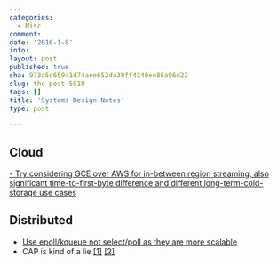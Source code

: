 ```yaml
---
categories:
  - Misc
comment: 
date: '2016-1-8'
info: 
layout: post
published: true
sha: 973a5d659a1d74aee652da38ff4340ee86a96d22
slug: the-post-5518
tags: []
title: 'Systems Design Notes'
type: post

---
```


## Cloud
[- Try considering GCE over AWS for in-between region streaming, also significant time-to-first-byte difference and different long-term-cold-storage use cases ](http://blog.zachbjornson.com/2015/12/29/cloud-storage-performance.html)

## Distributed
- [Use epoll/kqueue not select/poll as they are more scalable](http://geocar.sdf1.org/fast-servers.html)
- CAP is kind of a lie [[1]](http://codahale.com/you-cant-sacrifice-partition-tolerance/#errata10221010) [[2]](https://voltdb.com/blog/clarifications-cap-theorem-and-data-related-errors)